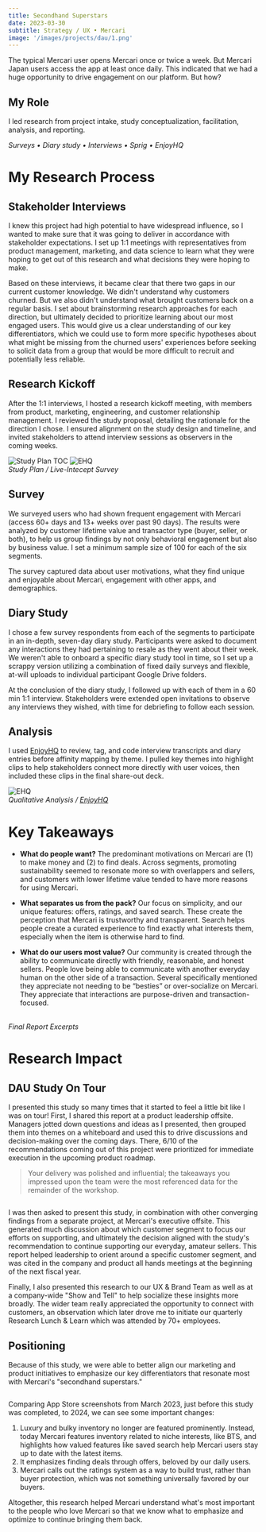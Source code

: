 ```yaml
---
title: Secondhand Superstars
date: 2023-03-30
subtitle: Strategy / UX • Mercari
image: '/images/projects/dau/1.png'
---
```


The typical Mercari user opens Mercari once or twice a week. But Mercari Japan users access the app at least once daily. This indicated that we had a huge opportunity to drive engagement on our platform. But how?

## My Role
I led research from project intake, study conceptualization, facilitation, analysis, and reporting. 

*Surveys • Diary study • Interviews • Sprig • EnjoyHQ*

# My Research Process

## Stakeholder Interviews

I knew this project had high potential to have widespread influence, so I wanted to make sure that it was going to deliver in accordance with stakeholder expectations. I set up 1:1 meetings with representatives from product management, marketing, and data science to learn what they were hoping to get out of this research and what decisions they were hoping to make. 

Based on these interviews, it became clear that there two gaps in our current customer knowledge. We didn't understand why customers churned. But we also didn't understand what brought customers back on a regular basis. I set about brainstorming research approaches for each direction, but ultimately decided to prioritize learning about our most engaged users. This would give us a clear understanding of our key differentiators, which we could use to form more specific hypotheses about what might be missing from the churned users' experiences before seeking to solicit data from a group that would be more difficult to recruit and potentially less reliable.

## Research Kickoff

After the 1:1 interviews, I hosted a research kickoff meeting, with members from product, marketing, engineering, and customer relationship management. I reviewed the study proposal, detailing the rationale for the direction I chose. I ensured alignment on the study design and timeline, and invited stakeholders to attend interview sessions as observers in the coming weeks.

<div class="gallery-box">
  <div class="gallery">
    <img src="/images/projects/dau/dau-study-plan.png" B loading="lazy" alt="Study Plan TOC">
    <img src="/images/projects/dau/dau-sprig.png" B loading="lazy" alt="EHQ">
  </div>
   <em>Study Plan / Live-Intecept Survey</em>
</div>

## Survey

We surveyed users who had shown frequent engagement with Mercari (access 60+ days and 13+ weeks over past 90 days). The results were analyzed by customer lifetime value and transactor type (buyer, seller, or both), to help us group findings by not only behavioral engagement but also by business value. I set a minimum sample size of 100 for each of the six segments.

The survey captured data about user motivations, what they find unique and enjoyable about Mercari, engagement with other apps, and demographics.

## Diary Study

I chose a few survey respondents from each of the segments to participate in an in-depth, seven-day diary study. Participants were asked to document any interactions they had pertaining to resale as they went about their week. We weren't able to onboard a specific diary study tool in time, so I set up a scrappy version utilizing a combination of fixed daily surveys and flexible, at-will uploads to individual participant Google Drive folders.

At the conclusion of the diary study, I followed up with each of them in a 60 min 1:1 interview. Stakeholders were extended open invitations to observe any interviews they wished, with time for debriefing to follow each session.

## Analysis

I used [EnjoyHQ](https://www.usertesting.com/platform/enjoyhq) to review, tag, and code interview transcripts and diary entries before affinity mapping by theme. I pulled key themes into highlight clips to help stakeholders connect more directly with user voices, then included these clips in the final share-out deck.

<div class="gallery-box">
  <div class="gallery">
    <img src="/images/projects/dau/dau-ehq.png" B loading="lazy" alt="EHQ">
  </div>
  <em>Qualitative Analysis / <a href="https://www.usertesting.com/platform/enjoyhq" target="_blank">EnjoyHQ</a></em>
</div>

# Key Takeaways

* __What do people want?__ The predominant motivations on Mercari are (1) to make money and (2) to find deals. Across segments, promoting sustainability seemed to resonate more so with overlappers and sellers, and customers with lower lifetime value tended to have more reasons for using Mercari.

* __What separates us from the pack?__ Our focus on simplicity, and our unique features: offers, ratings, and saved search. These create the perception that Mercari is trustworthy and transparent. Search helps people create a curated experience to find exactly what interests them, especially when the item is otherwise hard to find.

* __What do our users most value?__ Our community is created through the ability to communicate directly with friendly, reasonable, and honest sellers. People love being able to communicate with another everyday human on the other side of a transaction. Several specifically mentioned they appreciate not needing to be “besties” or over-socialize on Mercari. They appreciate that interactions are purpose-driven and transaction-focused.

<div class="gallery-box">
  <div class="gallery">
    <img src="/images/projects/dau/report-3.png" loading="lazy" alt="">
    <img src="/images/projects/dau/finding.jpg" B loading="lazy" alt="">
    <img src="/images/projects/dau/report-2.png" loading="lazy" alt="">
  </div>
  <em>Final Report Excerpts</em>
</div>

# Research Impact

## DAU Study On Tour

I presented this study so many times that it started to feel a little bit like I was on tour! First, I shared this report at a product leadership offsite. Managers jotted down questions and ideas as I presented, then grouped them into themes on a whiteboard and used this to drive discussions and decision-making over the coming days. There, 6/10 of the recommendations coming out of this project were prioritized for immediate execution in the upcoming product roadmap.

> Your delivery was polished and influential; the takeaways you impressed upon the team were the most referenced data for the remainder of the workshop.

<div class="gallery-box">
  <div class="gallery">
    <img src="/images/projects/dau/offsite.jpg" loading="lazy" alt="">
  </div>
</div>

I was then asked to present this study, in combination with other converging findings from a separate project, at Mercari's executive offsite. This generated much discussion about which customer segment to focus our efforts on supporting, and ultimately the decision aligned with the study's recommendation to continue supporting our everyday, amateur sellers. This report helped leadership to orient around a specific customer segment, and was cited in the company and product all hands meetings at the beginning of the next fiscal year. 

Finally, I also presented this research to our UX & Brand Team as well as at a company-wide "Show and Tell" to help socialize these insights more broadly. The wider team really appreciated the opportunity to connect with customers, an observation which later drove me to initiate our quarterly Research Lunch & Learn which was attended by 70+ employees.

## Positioning

Because of this study, we were able to better align our marketing and product initiatives to emphasize our key differentiators that resonate most with Mercari's "secondhand superstars."

<div class="gallery-box">
  <div class="gallery">
    <img src="/images/projects/dau/app-store-comparison.png" loading="lazy" alt="">
  </div>
</div>

Comparing App Store screenshots from March 2023, just before this study was completed, to 2024, we can see some important changes:
1. Luxury and bulky inventory no longer are featured prominently. Instead, today Mercari features inventory related to niche interests, like BTS, and highlights how valued features like saved search help Mercari users stay up to date with the latest items. 
2. It emphasizes finding deals through offers, beloved by our daily users. 
3. Mercari calls out the ratings system as a way to build trust, rather than buyer protection, which was not something universally favored by our buyers. 

Altogether, this research helped Mercari understand what's most important to the people who love Mercari so that we know what to emphasize and optimize to continue bringing them back.

